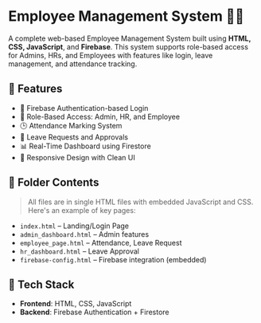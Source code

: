 # Employee Management System 🧑‍💼

A complete web-based Employee Management System built using **HTML, CSS, JavaScript**, and **Firebase**. This system supports role-based access for Admins, HRs, and Employees with features like login, leave management, and attendance tracking.

## 🚀 Features

- 🔐 Firebase Authentication-based Login
- 🎯 Role-Based Access: Admin, HR, and Employee
- 🕒 Attendance Marking System
- 📝 Leave Requests and Approvals
- 📊 Real-Time Dashboard using Firestore
- 🎨 Responsive Design with Clean UI

## 📁 Folder Contents

> All files are in single HTML files with embedded JavaScript and CSS. Here's an example of key pages:

- `index.html` – Landing/Login Page
- `admin_dashboard.html` – Admin features
- `employee_page.html` – Attendance, Leave Request
- `hr_dashboard.html` – Leave Approval
- `firebase-config.html` – Firebase integration (embedded)

## 🔧 Tech Stack

- **Frontend**: HTML, CSS, JavaScript
- **Backend**: Firebase Authentication + Firestore

